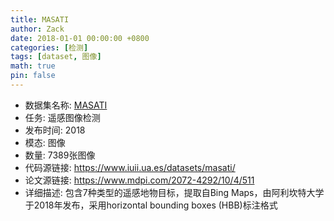 ```yaml
---
title: MASATI
author: Zack
date: 2018-01-01 00:00:00 +0800
categories: [检测]
tags: [dataset, 图像]
math: true
pin: false
---
```

- 数据集名称: [MASATI](https://www.iuii.ua.es/datasets/masati/)
- 任务: 遥感图像检测
- 发布时间: 2018
- 模态: 图像
- 数量: 7389张图像
- 代码源链接: https://www.iuii.ua.es/datasets/masati/
- 论文源链接: https://www.mdpi.com/2072-4292/10/4/511
- 详细描述: 包含7种类型的遥感地物目标，提取自Bing Maps，由阿利坎特大学于2018年发布，采用horizontal bounding boxes (HBB)标注格式
